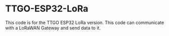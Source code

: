 # TTGO-ESP32-LoRa
This code is for the TTGO ESP32 LoRa version. This code can communicate with a LoRaWAN Gateway and send data to it.
